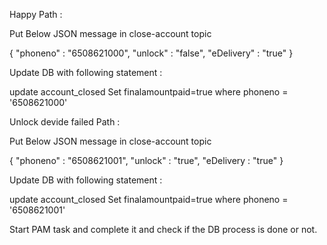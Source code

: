 Happy Path : 

Put Below JSON message in close-account topic

{
	"phoneno" : "6508621000",
	"unlock" : "false",
	"eDelivery" : "true"
}

Update DB with following statement : 

update account_closed Set finalamountpaid=true where phoneno = '6508621000'


Unlock devide failed Path : 

Put Below JSON message in close-account topic

{
	"phoneno" : "6508621001",
	"unlock" : "true",
	"eDelivery : "true"
}

Update DB with following statement : 

update account_closed Set finalamountpaid=true where phoneno = '6508621001'

Start PAM task and complete it and check if the DB process is done or not.
